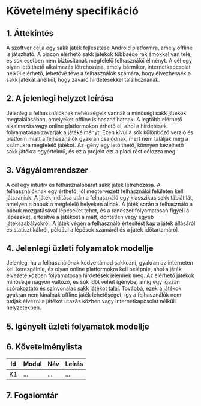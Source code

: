 # Követelmény specifikáció

## 1. Áttekintés

A szoftver célja egy sakk játék fejlesztése Android platformra, amely offline is játszható. A piacon elérhető sakk játékok többsége reklámokkal van tele, és sok esetben nem biztosítanak megfelelő felhasználói élményt. A cél egy olyan letölthető alkalmazás létrehozása, amely bármikor, internetkapcsolat nélkül elérhető, lehetővé téve a felhasználók számára, hogy élvezhessék a sakk játékát anélkül, hogy zavaró hirdetésekkel találkoznának.

## 2. A jelenlegi helyzet leírása

Jelenleg a felhasználóknak nehézségeik vannak a minőségi sakk játékok megtalálásában, amelyeket offline is használhatnak. A legtöbb elérhető alkalmazás vagy online platformokon érhető el, ahol a hirdetések folyamatosan zavarják a játékélményt. Ezen kívül a sok különböző verzió és platform miatt a felhasználók gyakran csalódnak, mert nem találják meg a számukra megfelelő játékot. Az igény egy letölthető, könnyen kezelhető sakk játékra egyértelmű, és ez a projekt ezt a piaci rést célozza meg.

## 3. Vágyálomrendszer

A cél egy intuitív és felhasználóbarát sakk játék létrehozása. A felhasználóknak egy érthető, jól megtervezett felhasználói felületen kell játszaniuk. A játék indítása után a felhasználó egy klasszikus sakk táblát lát, amelyen a bábuk a megfelelő helyeken állnak. A játék során a felhasználó a bábuk mozgatásával lépéseket tehet, és a rendszer folyamatosan figyeli a lépéseket, értesítve a játékost a matt, döntetlen vagy egyéb játékszabályokról. A játék végén a felhasználó értesítést kap a játék állásáról és statisztikákról, például a lépések számáról és a játék időtartamáról.

## 4. Jelenlegi üzleti folyamatok modellje

Jelenleg, ha a felhasználónak kedve támad sakkozni, gyakran az interneten kell keresgélnie, és olyan online platformokra kell belépnie, ahol a játék élvezete közben folyamatosan hirdetések jelennek meg. Az elérhető játékok minősége nagyon változó, és sok időt vehet igénybe, amíg egy igazán szórakoztató és színvonalas sakk játékot talál. Továbbá, ezek a játékok gyakran nem kínálnak offline játék lehetőséget, így a felhasználók nem tudják élvezni a játékot utazás közben vagy internetkapcsolat nélküli helyzetekben.

## 5. Igényelt üzleti folyamatok modellje

## 6. Követelménylista

| Id | Modul | Név | Leírás |
| :---: | --- | --- | --- |
| K1 | ... | ... | ... |

## 7. Fogalomtár
